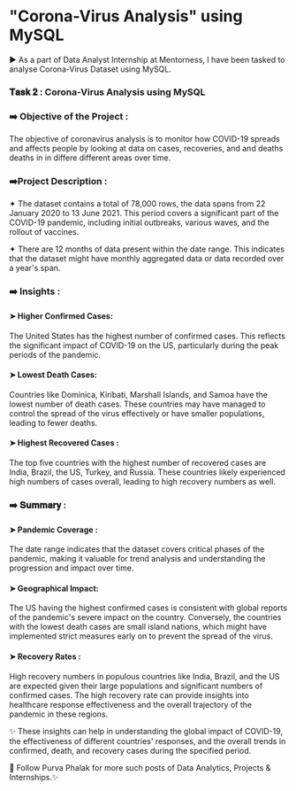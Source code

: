 # "Corona-Virus Analysis" using MySQL

► As a part of Data Analyst  Internship at Mentorness, I have been tasked to analyse Corona-Virus Dataset using MySQL.

### 𝐓𝐚𝐬𝐤 𝟐 : Corona-Virus Analysis using MySQL

### ➡️ Objective of the Project :
The objective of coronavirus analysis is to monitor how COVID-19 spreads and affects people by looking at data on cases, recoveries, and and deaths deaths in in differe different areas over time.

### ➡️Project Description :

✦ The dataset contains a total of 78,000 rows, the data spans from 22 January 2020 to 13 June 2021. This period covers a significant part of the COVID-19 pandemic, including initial outbreaks, various waves, and the rollout of vaccines.

✦ There are 12 months of data present within the date range. This indicates that the dataset might have monthly aggregated data or data recorded over a year's span.

### ➡️ Insights :

#### ➤ Higher Confirmed Cases:
The United States has the highest number of confirmed cases. This reflects the significant impact of COVID-19 on the US, particularly during the peak periods of the pandemic.

#### ➤ Lowest Death Cases:
Countries like Dominica, Kiribati, Marshall Islands, and Samoa have the lowest number of death cases. These countries may have managed to control the spread of the virus effectively or have smaller populations, leading to fewer deaths.

#### ➤ Highest Recovered Cases :
The top five countries with the highest number of recovered cases are India, Brazil, the US, Turkey, and Russia. These countries likely experienced high numbers of cases overall, leading to high recovery numbers as well.

### ➡️ 𝐒𝐮𝐦𝐦𝐚𝐫𝐲 :

#### ➤ Pandemic Coverage :
The date range indicates that the dataset covers critical phases of the pandemic, making it valuable for trend analysis and understanding the progression and impact over time.

#### ➤ Geographical Impact:
The US having the highest confirmed cases is consistent with global reports of the pandemic's severe impact on the country. Conversely, the countries with the lowest death cases are small island nations, which might have implemented strict measures early on to prevent the spread of the virus.

#### ➤ Recovery Rates :
High recovery numbers in populous countries like India, Brazil, and the US are expected given their large populations and significant numbers of confirmed cases. The high recovery rate can provide insights into healthcare response effectiveness and the overall trajectory of the pandemic in these regions.

✨ These insights can help in understanding the global impact of COVID-19, the effectiveness of different countries' responses, and the overall trends in confirmed, death, and recovery cases during the specified period.

💠 Follow Purva Phalak for more such posts of Data Analytics, Projects & Internships.✨
